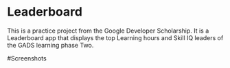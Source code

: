 # Leaderboard
This is a practice project from the Google Developer Scholarship.
It is a Leaderboard app that displays the top Learning hours and Skill IQ leaders of the GADS learning phase Two.

#Screenshots
